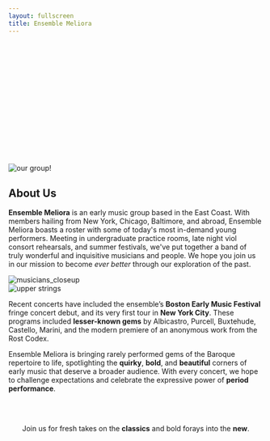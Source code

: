 ```yaml
---
layout: fullscreen
title: Ensemble Meliora
---
```


<div style="height: 15rem;"></div>

<img src="{{ site.baseurl }}/assets/img/mei_photoshoot/ensemblemeliora-087_HR.jpeg" alt="our group!" class="full-banner">

## About Us

<div class="text-image-row">
  <div class="text-column">
    <p>
    <strong>Ensemble Meliora</strong> is an early music group based in the East Coast. With members hailing from New York, Chicago, Baltimore, and abroad, Ensemble Meliora boasts a roster with some of today's most in-demand young performers. Meeting in undergraduate practice rooms, late night viol consort rehearsals, and summer festivals, we've put together a band of truly wonderful and inquisitive musicians and people. We hope you join us in our mission to become <em>ever better</em> through our exploration of the past.
    </p>
  </div>
  <div class="image-column">
    <img src="{{ site.baseurl }}/assets/img/mei_photoshoot/ensemblemeliora-071.jpg" alt="musicians_closeup" />
  </div>
</div>

<div class="text-image-row">
  <div class="image-column">
    <img src="{{ site.baseurl }}/assets/img/mei_photoshoot/ensemblemeliora-091.jpg" alt="upper strings" />
  </div>
  <div class="text-column">
    <p>
Recent concerts have included the ensemble’s <strong>Boston Early Music Festival</strong> fringe concert debut, and its very first tour in <strong>New York City</strong>. These programs included <strong>lesser-known gems</strong> by Albicastro, Purcell, Buxtehude, Castello, Marini, and the modern premiere of an anonymous work from the Rost Codex. 
    </p>
    <p>
  Ensemble Meliora is bringing rarely performed gems of the Baroque repertoire to life, spotlighting the <strong>quirky</strong>, <strong>bold</strong>, and <strong>beautiful</strong> corners of early music that deserve a broader audience. With every concert, we hope to challenge expectations and celebrate the expressive power of <strong>period performance</strong>.
    </p>
  </div>
</div>
<br>
<br>
<p style="text-align: center;">Join us for fresh takes on the <strong>classics</strong> and bold forays into the <strong>new</strong>.</p>



